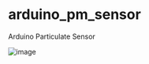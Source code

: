 # arduino_pm_sensor
Arduino Particulate Sensor

![image](https://user-images.githubusercontent.com/479079/189999934-3ebeae1c-9b65-4d18-86f1-bc0fe15f0d5a.png)
